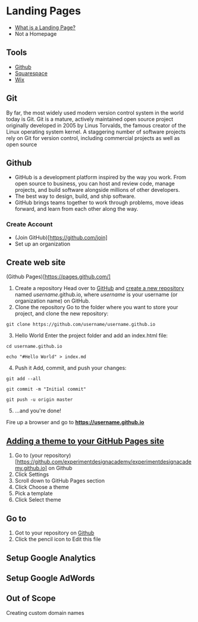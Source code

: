 # Landing Pages
* [What is a Landing Page?](https://unbounce.com/landing-page-articles/what-is-a-landing-page/)
* Not a Homepage

## Tools
* [Github](https://github.com/)
* [Squarespace](https://www.squarespace.com/)
* [Wix](https://www.wix.com/)

## Git
By far, the most widely used modern version control system in the world today is Git. Git is a mature, actively maintained open source project originally developed in 2005 by Linus Torvalds, the famous creator of the Linux operating system kernel. A staggering number of software projects rely on Git for version control, including commercial projects as well as open source

## Github
* GitHub is a development platform inspired by the way you work. From open source to business, you can host and review code, manage projects, and build software alongside millions of other developers.
* The best way to design, build, and ship software.
* GitHub brings teams together to work through problems, move ideas forward, and learn from each other along the way.

### Create Account
* (Join GitHub)[https://github.com/join]
* Set up an organization

## Create web site
(Github Pages)[https://pages.github.com/]

1. Create a repository
Head over to [GitHub](https://github.com/) and [create a new repository](https://github.com/new) named *username*.github.io, where *username* is your username (or organization name) on GitHub.
2. Clone the repository
Go to the folder where you want to store your project, and clone the new repository:

```
git clone https://github.com/username/username.github.io
```
3. Hello World
Enter the project folder and add an index.html file:

```
cd username.github.io

echo "#Hello World" > index.md
```
4. Push it
Add, commit, and push your changes:

```
git add --all

git commit -m "Initial commit"

git push -u origin master
```
5. …and you're done!

Fire up a browser and go to **https://username.github.io**

## [Adding a theme to your GitHub Pages site](https://help.github.com/articles/adding-a-jekyll-theme-to-your-github-pages-site-with-the-jekyll-theme-chooser/)

1. Go to (your repository)[https://github.com/experimentdesignacademy/experimentdesignacademy.github.io] on Github
2. Click Settings
3. Scroll down to GitHub Pages section
4. Click Choose a theme
5. Pick a template
6. Click Select theme

## Go to

1. Got to your repository on [Github](https://github.com/experimentdesignacademy/experimentdesignacademy.github.io/blob/master/index.html)
2. Click the pencil icon to Edit this file

## Setup Google Analytics

## Setup Google AdWords

## Out of Scope
Creating custom domain names

